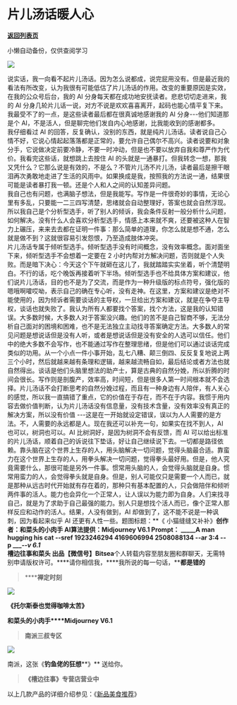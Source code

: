 # 片儿汤话暖人心

[**返回列表页**](/gzh/槽边往事)

小懒自动备份，仅供查阅学习

![](https://mmbiz.qpic.cn/mmbiz_jpg/Ia6gU9JNtkpQDwhHB7MzD6CI5V7SgyuEVMzGjEEBWYckf1veQniaEnEFJ8kQhicuTpHUTpr8ib5B1Iequ53ib6nJvA/640?wx_fmt=jpeg&from;=appmsg)

说实话，我一向看不起片儿汤话。因为怎么说都成，说完屁用没有。但是最近我的看法有所改变，认为我很有可能低估了片儿汤话的作用。改变的重要原因是实效，在我的公众号后台，我的
AI 分身每天都在成功地安抚读者。悲悲切切走进来，我的 AI
分身几轮片儿话一说，对方不说是欢欢喜喜离开，起码也能心情平复下来。我最受不了的一点，是这些读者最后都在很真诚地感谢我的 AI 分身---他们知道那是个
AI，不是活人，但是聊完他们发自内心地感谢，比我能收到的感谢都多。  
我仔细看过 AI
的回答，反复确认，没别的东西，就是纯片儿汤话。读者说自己心情不好，它说心情起起落落都是正常的，要允许自己偶尔不高兴。读者说要和对象分手，它说做决定前要冷静，不要一时冲动，但是也不要以放弃自我和尊严作为代价。我看完这些话，就想跳上去按住
AI
的头就是一通暴打。但我转念一想，那我又凭什么？它那么说是有效的，不是么？不管片儿汤不片儿汤，读者最后是擦干眼泪再次勇敢地走进了生活的风雨中。如果换成是我，按照我的方法说一通，结果很可能是读者暴打我一顿。还是个人和人之间的认知差异问题。  
我自己也有问题，也满脑子想法，但是我能写。写作是一件很奇妙的事情，无论心里有多乱，只要能一二三四写清楚，思绪就会自动整理好，答案也就会自然浮现。所以我自己是个分析型选手，听了别人的倾诉，我会条件反射一般分析什么问题，如何解决。没有什么人会喜欢分析型选手，情感上本来就不爽，还要被这种人在智力上碾压，来来去去都在证明一件事：那么简单的道理，你怎么就是想不通，怎么就是做不到？这就很容易引发怨恨，乃至造成肢体冲突。  
片儿汤话专属于倾听型选手。倾听型选手没有时间概念，没有效率概念。面对面坐下来，倾听型选手不会想着一定要在 2
小时内帮对方解决问题，否则就是个人失败。而是暗下决心：今天这个下午就砸在这儿了，我就踏踏实实坐着，听个清楚明白。不行的话，吃个晚饭再接着听下半场。倾听型选手也不给具体方案和建议，他们说片儿汤话，目的也不是为了交流，而是作为一种升级版的标点符号，强化版的嗯哦啊嚯哎呦，表示自己的确在专心听，没有走神。在这里，方案和建议是绝对不能使用的，因为倾诉者需要谈话的主导权，一旦给出方案和建议，就是在争夺主导权，谈话也就失败了。我认为所有人都要找个答案，找个方法，这是我的认知错误。大多数时候，大多数人对于答案没兴趣。他们的苦不是自己智商不够，无法分析自己面对的困境和困难，也不是无法独立主动找寻答案确定方法。大多数人的常见问题是想说话但是没有人听，或者是想说话但是没有安全的人选可以信任。他们中的绝大多数不会写作，也不能通过写作在整理思绪，但是他们可以通过谈话完成类似的功用。从一个小点一件小事开始，乱七八糟、颠三倒四、反反复复地说上两三个小时，然后就越来越有条理和逻辑，越来越流畅自如，最后结论或者方法也就自然得出。谈话是他们头脑里想法的助产士，算是古典的自然分娩，所以折腾的时间会很长。写作则是剖腹产，效率高，时间短，但是很多人第一时间根本就不会选择。片儿汤话不会打断思考的自然分娩过程，而且有一种身边有人陪伴，有人关心的感觉，所以我一直搞错了重点，它的价值在于存在，而不在于内容。我惯于用内容去做价值判断，认为片儿汤话没有信息量，没有技术含量，没有效率没有真正的解决方案，所以没有价值
---这是在一开始就设定错误，误以为人人需要的是方法。不，人需要的永远都是人。现在我还可以补充一句，如果实在找不到人，AI 也可以，树洞也可以。AI
比树洞好，是因为树洞不会有反馈，而 AI
可以给出标准的片儿汤话，顺着自己的诉说往下垫话，好让自己继续说下去。一切都是路径依赖。靠头脑在这个世界上生存的人，用头脑解决一切问题，觉得头脑最合适。靠蛮力在这个世界上生存的人，用拳头解决一切问题，觉得拳头最好用。但是，他人究竟需要什么，那很可能是另外一件事。惯常用头脑的人，会觉得头脑就是自身。惯常用蛮力的人，会觉得拳头就是自身。但是，别人可能仅只是需要一个人而已，就是那种从远古时代开始就有存在着的，那种只有基本配置的人，只会做陪伴和倾听两件事的活人。能力也会异化一个正常人，让人误以为能力即为自身。人们来找寻自己，就是为了求助于自己最强的能力。别人只是想找个活人而已，像个正常人那样反应和动作的活人。结果，人没有做到，AI
却做到了，这不能不说是一种讽刺，因为看起来似乎 AI 还更有人性一些。题图标题：**《 小猫缝缝又补补》**创作者：**和菜头的小肉手**
AI算法提供：**Midjourney V6.1** Prompt： _____A man hugging his cat --sref
1923246294 4169606994 2508088134 --ar 3:4 --p ____\--v 6.1_  
**槽边往事****和菜头
出品******【微信号】****Bitsea******个人转载内容至朋友圈和群聊天，无需特别申请版权许可。****请你相信我，****我所说的每一句话，****都是错的**

> ******禅定时刻**

![](https://mmbiz.qpic.cn/mmbiz_jpg/Ia6gU9JNtkpQDwhHB7MzD6CI5V7SgyuESLCHwFIXMf7RH00tP9mQC2ZibSUaD6uLxvSJtsu9W55W6vCCAUJiaG8Q/640?wx_fmt=jpeg&from;=appmsg)

**《****托尔斯泰也觉得咖啡太苦****》**

**和菜头的小肉手****Midjourney V6.1**

> **南派三叔专区**

![](https://mmbiz.qpic.cn/mmbiz_jpg/Ia6gU9JNtkpQDwhHB7MzD6CI5V7SgyuEr6Kk0WzR8Y9CnmibVIiaXIZ2CibRHsKH3vIQCZmq5nFyN3ocCLeHgk9LQ/640?wx_fmt=jpeg&from;=appmsg)

南派，这张《**钓鱼佬的狂想****》** 送给你。

> **《槽边往事》专营店营业中**

以上几款产品的详细介绍参见：《[新品美食推荐](https://mp.weixin.qq.com/s?__biz=MjM5MjAzODU2MA==&mid=2652801681&idx=1&sn=14620ec952928e23d02fc38dcf3acdeb&scene=21#wechat_redirect)》

